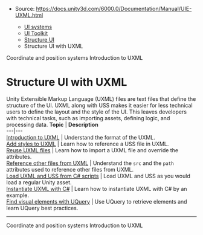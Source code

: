 * Source: https://docs.unity3d.com/6000.0/Documentation/Manual/UIE-UXML.html

  * [UI systems](https://docs.unity3d.com/6000.0/Documentation/Manual/UIToolkits.html)
  * [UI Toolkit](https://docs.unity3d.com/6000.0/Documentation/Manual/UIElements.html)
  * [Structure UI](https://docs.unity3d.com/6000.0/Documentation/Manual/UIE-structure-ui.html)
  * Structure UI with UXML


[](https://docs.unity3d.com/6000.0/Documentation/Manual/UIE-coordinate-and-position-system.html)
Coordinate and position systems
[](https://docs.unity3d.com/6000.0/Documentation/Manual/UIE-WritingUXMLTemplate.html)
Introduction to UXML
# Structure UI with UXML
Unity Extensible Markup Language (UXML) files are text files that define the structure of the UI. UXML along with USS makes it easier for less technical users to define the layout and the style of the UI. This leaves developers with technical tasks, such as importing assets, defining logic, and processing data.
**Topic** | **Description**  
---|---  
[Introduction to UXML](https://docs.unity3d.com/6000.0/Documentation/Manual/UIE-WritingUXMLTemplate.html) | Understand the format of the UXML.  
[Add styles to UXML](https://docs.unity3d.com/6000.0/Documentation/Manual/UIE-add-style-to-uxml.html) | Learn how to reference a USS file in UXML.  
[Reuse UXML files](https://docs.unity3d.com/6000.0/Documentation/Manual/UIE-reuse-uxml-files.html) | Learn how to import a UXML file and override the attributes.  
[Reference other files from UXML](https://docs.unity3d.com/6000.0/Documentation/Manual/UIE-reference-other-files-from-uxml.html) | Understand the `src` and the `path` attributes used to reference other files from UXML.  
[Load UXML and USS from C# scripts](https://docs.unity3d.com/6000.0/Documentation/Manual/UIE-manage-asset-reference.html) | Load UXML and USS as you would load a regular Unity asset.  
[Instantiate UXML with C#](https://docs.unity3d.com/6000.0/Documentation/Manual/UIE-LoadingUXMLcsharp.html) | Learn how to instantiate UXML with C# by an example.  
[Find visual elements with UQuery](https://docs.unity3d.com/6000.0/Documentation/Manual/UIE-UQuery.html) | Use UQuery to retrieve elements and learn UQuery best practices.  
* * *
[](https://docs.unity3d.com/6000.0/Documentation/Manual/UIE-coordinate-and-position-system.html)
Coordinate and position systems
[](https://docs.unity3d.com/6000.0/Documentation/Manual/UIE-WritingUXMLTemplate.html)
Introduction to UXML
